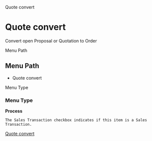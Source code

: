 
Quote convert
# Quote convert


Convert open Proposal or Quotation to Order

Menu Path
## Menu Path



- Quote convert

Menu Type
### Menu Type

**Process**

```
The Sales Transaction checkbox indicates if this item is a Sales Transaction.
```

[Quote convert](functional-guide/process/process-c_order-quotecopy.md)